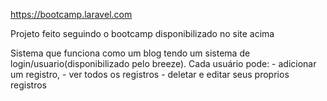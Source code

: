 https://bootcamp.laravel.com

Projeto feito seguindo o bootcamp disponibilizado no site acima

Sistema que funciona como um blog tendo um sistema de login/usuario(disponibilizado pelo breeze).
Cada usuário pode:
    - adicionar um registro, 
    - ver todos os registros 
    - deletar e editar seus proprios registros
